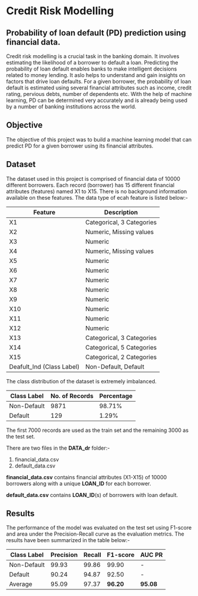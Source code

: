# Credit Risk Modelling

## Probability of loan default (PD) prediction using financial data.

Credit risk modelling is a crucial task in the banking domain. It involves estimating the likelihood of a borrower to default a loan. Predicting the probability of loan default enables banks to make intelligent decisions related to money lending. It aslo helps to understand and gain insights on factors that drive loan defaults. For a given borrower, the probability of loan default is estimated using several financial attributes such as income, credit rating, pervious debts, number of dependents etc. With the help of machine learning, PD can be determined very accurately and is already being used by a number of banking institutions across the world.

## Objective

The objective of this project was to build a machine learning model that can predict PD for a given borrower using its financial attributes.

## Dataset

The dataset used in this project is comprised of financial data of 10000 different borrowers. Each record (borrower) has 15 different financial attributes (features) named X1 to X15. There is no background information available on these features. The data type of ecah feature is listed below:-

|Feature|Description|
|---|---|
|X1|Categorical, 3 Categories|
|X2|Numeric, Missing values|
|X3|Numeric|
|X4|Numeric, Missing values|
|X5|Numeric|
|X6|Numeric|
|X7|Numeric|
|X8|Numeric|
|X9|Numeric|
|X10|Numeric|
|X11|Numeric|
|X12|Numeric|
|X13|Categorical, 3 Categories|
|X14|Categorical, 5 Categories|
|X15|Categorical, 2 Categories|
|Deafult_Ind (Class Label)|Non-Default, Default|

The class distribution of the dataset is extremely imbalanced.

| Class Label | No. of Records | Percentage |
|---|---|---|
|Non-Default|9871|98.71%|
|Default|129|1.29%|

The first 7000 records are used as the train set and the remaining 3000 as the test set.

There are two files in the **DATA_dr** folder:-
1. financial_data.csv
2. default_data.csv

**financial_data.csv** contains financial attributes (X1-X15) of 10000 borrowers along with a unique **LOAN_ID** for each borrower.

**default_data.csv** contains **LOAN_ID**(s) of borrowers with loan default.

## Results

The performance of the model was evaluated on the test set using F1-score and area under the Precision-Recall curve as the evaluation metrics. The results have been summarized in the table below:-

|Class Label|Precision|Recall|F1-score|AUC PR|
|---|---|---|---|---|
|Non-Default|99.93|99.86|99.90|-|
|Default|90.24|94.87|92.50|-|
|Average|95.09|97.37|**96.20**|**95.08**|

